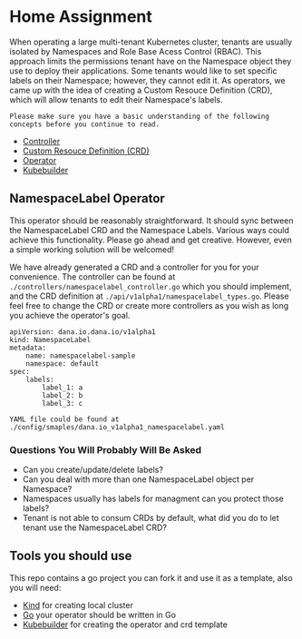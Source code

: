 # Home Assignment

When operating a large multi-tenant Kubernetes cluster, tenants are usually isolated by Namespaces and Role Base Acess Control (RBAC).
This approach limits the permissions tenant have on the Namespace object they use to deploy their applications.
Some tenants would like to set specific labels on their Namespace; however, they cannot edit it.
As operators, we came up with the idea of creating a Custom Resouce Definition (CRD), which will allow tenants to edit their
Namespace's labels.

`Please make sure you have a basic understanding of the following concepts before you continue to read.`
- [Controller](https://kubernetes.io/docs/concepts/architecture/controller/) 
- [Custom Resouce Definition (CRD)](https://kubernetes.io/docs/concepts/extend-kubernetes/api-extension/custom-resources/)
- [Operator](https://kubernetes.io/docs/concepts/extend-kubernetes/operator/) 
- [Kubebuilder](https://book.kubebuilder.io)

## NamespaceLabel Operator

This operator should be reasonably straightforward. It should sync between the NamespaceLabel CRD and the Namespace Labels.
Various ways could achieve this functionality. Please go ahead and get creative. However, even a simple working solution will be welcomed!

We have already generated a CRD and a controller for you for your convenience.
The controller can be found at `./controllers/namespacelabel_controller.go` which you should implement,
and the CRD definition at `./api/v1alpha1/namespacelabel_types.go`.
Please feel free to change the CRD or create more controllers as you wish as long you achieve the operator's goal.

```
apiVersion: dana.io.dana.io/v1alpha1
kind: NamespaceLabel
metadata:
    name: namespacelabel-sample
    namespace: default
spec:
    labels:
        label_1: a
        label_2: b
        label_3: c
```
`YAML file could be found at ./config/smaples/dana.io_v1alpha1_namespacelabel.yaml
`

### Questions You Will Probably Will Be Asked

- Can you create/update/delete labels?
- Can you deal with more than one NamespaceLabel object per Namespace?
- Namespaces usually has labels for managment can you protect those labels?
- Tenant is not able to consum CRDs by default, what did you do to let tenant use the NamespaceLabel CRD?

## Tools you should use
This repo contains a go project you can fork it and use it as a template, also you will need:
- [Kind](https://kind.sigs.k8s.io)  for creating local cluster
- [Go](https://go.dev) your operator should be written in Go
- [Kubebuilder](https://book.kubebuilder.io) for creating the operator and crd template